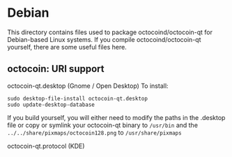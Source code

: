 
Debian
====================
This directory contains files used to package octocoind/octocoin-qt
for Debian-based Linux systems. If you compile octocoind/octocoin-qt yourself, there are some useful files here.

## octocoin: URI support ##


octocoin-qt.desktop  (Gnome / Open Desktop)
To install:

	sudo desktop-file-install octocoin-qt.desktop
	sudo update-desktop-database

If you build yourself, you will either need to modify the paths in
the .desktop file or copy or symlink your octocoin-qt binary to `/usr/bin`
and the `../../share/pixmaps/octocoin128.png` to `/usr/share/pixmaps`

octocoin-qt.protocol (KDE)


